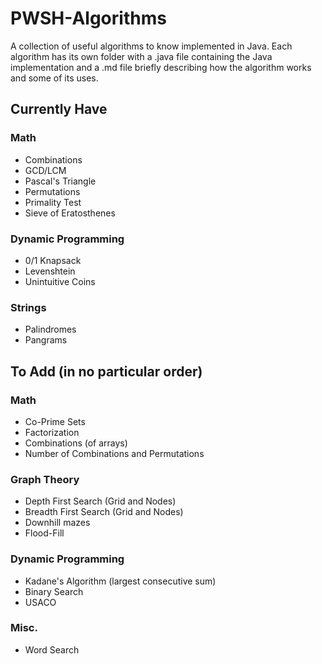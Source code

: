 # PWSH-Algorithms

A collection of useful algorithms to know implemented in Java. Each algorithm has its own folder with a .java file containing the Java implementation and a .md file briefly describing how the algorithm works and some of its uses.

## Currently Have
### Math
* Combinations
* GCD/LCM
* Pascal's Triangle
* Permutations
* Primality Test
* Sieve of Eratosthenes

### Dynamic Programming
* 0/1 Knapsack
* Levenshtein
* Unintuitive Coins

### Strings
* Palindromes
* Pangrams

## To Add (in no particular order)
### Math
* Co-Prime Sets
* Factorization
* Combinations (of arrays)
* Number of Combinations and Permutations

### Graph Theory
* Depth First Search (Grid and Nodes)
* Breadth First Search (Grid and Nodes)
* Downhill mazes 
* Flood-Fill

### Dynamic Programming
* Kadane's Algorithm (largest consecutive sum)
* Binary Search
* USACO

### Misc. 
* Word Search
